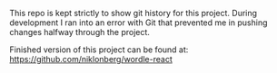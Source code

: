 This repo is kept strictly to show git history for this project. 
During development I ran into an error with Git that prevented me in pushing
changes halfway through the project.

Finished version of this project can be found at: https://github.com/niklonberg/wordle-react
